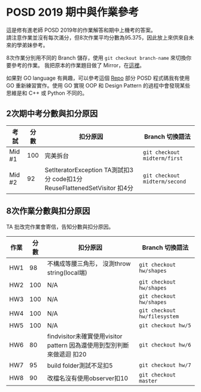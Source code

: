 # POSD 2019 期中與作業參考

這是修有進老師 POSD 2019年的作業解答和期中上機考的答案。\
請注意作業並沒有每次滿分，但8次作業平均分數為95.375，因此放上來供來自未來的學弟妹參考。

8次作業分別用不同的 Branch 儲存，使用 `git checkout branch-name` 來切換你要參考的作業。
我把原本的作業題目做了 Mirror，在[這裡](https://github.com/LYTzeng/POSD2019f_Assignment)。

如果對 GO language 有興趣，可以參考這個 [Repo](https://github.com/LYTzeng/goposd) 部分 POSD 程式碼我有使用 GO 重新練習實作。使用 GO 實現 OOP 和 Design Pattern 的過程中會發現某些思維是和 C++ 或 Python 不同的。

## 2次期中考分數與扣分原因

| 考試   | 分數 | 扣分原因                                                                  | Branch 切換語法               |
| ------ | ---- | ------------------------------------------------------------------------- | ----------------------------- |
| Mid #1 | 100  | 完美拆台                                                                  | `git checkout midterm/first`  |
| Mid #2 | 92   | SetIteratorException TA測試扣3分 code扣1分 ReuseFlattenedSetVisitor 扣4分 | `git checkout midterm/second` |

## 8次作業分數與扣分原因
TA 批改完作業會寄信，告知分數與扣分原因。

| 作業 | 分數 | 扣分原因                                                               | Branch 切換語法              |
| ---- | ---- | ---------------------------------------------------------------------- | ---------------------------- |
| HW1  | 98   | 不構成等腰三角形， 沒測throw string(local端)                           | `git checkout hw/shapes`     |
| HW2  | 100  | N/A                                                                    | `git checkout hw/shapes`     |
| HW3  | 100  | N/A                                                                    | `git checkout hw/shapes`     |
| HW4  | 100  | N/A                                                                    | `git checkout hw/filesystem` |
| HW5  | 100  | N/A                                                                    | `git checkout hw/5`          |
| HW6  | 80   | findvisitor未確實使用visitor pattern 因為還使用到型別判斷來做遞迴 扣20 | `git checkout hw/6`          |
| HW7  | 95   | build folder測試不足扣5                                                | `git checkout hw/7`          |
| HW8  | 90   | 改檔名沒有使用observer扣10                                             | `git checkout master`        |
